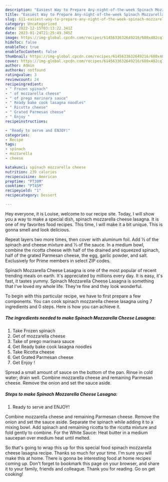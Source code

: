 ```yaml
---
description: "Easiest Way to Prepare Any-night-of-the-week Spinach Mozzarella Cheese Lasagna"
title: "Easiest Way to Prepare Any-night-of-the-week Spinach Mozzarella Cheese Lasagna"
slug: 611-easiest-way-to-prepare-any-night-of-the-week-spinach-mozzarella-cheese-lasagna
category: Uncategorized
date: 2022-12-15T03:13:22.341Z
date: 2023-01-24T21:25:49.345Z
image: https://img-global.cpcdn.com/recipes/6145633632649216/680x482cq70/spinach-mozzarella-cheese-lasagna-recipe-main-photo.jpg
hideToc: false
enableToc: true
enableTocContent: false
thumbnail: https://img-global.cpcdn.com/recipes/6145633632649216/680x482cq70/spinach-mozzarella-cheese-lasagna-recipe-main-photo.jpg
cover: https://img-global.cpcdn.com/recipes/6145633632649216/680x482cq70/spinach-mozzarella-cheese-lasagna-recipe-main-photo.jpg
author: Admin
authorAv: notfound
ratingvalue: 3
reviewcount: 24
recipeingredient:
- " Frozen spinach"
- " of mozzarella cheese"
- " of prego marinara sauce"
- " Ready bake cook lasagna noodles"
- " Ricotta cheese"
- " Grated Parmesan cheese"
- " Enjoy "
recipeinstructions:

- "Ready to serve and ENJOY!"
categories:
- Recipe
tags:
- spinach
- mozzarella
- cheese

katakunci: spinach mozzarella cheese 
nutrition: 239 calories
recipecuisine: American
preptime: "PT30M"
cooktime: "PT45M"
recipeyield: "1"
recipecategory: Dessert

---
```



Hey everyone, it is Louise, welcome to our recipe site. Today, I will show you a way to make a special dish, spinach mozzarella cheese lasagna. It is one of my favorites food recipes. This time, I will make it a bit unique. This is gonna smell and look delicious.

Repeat layers two more times, then cover with aluminum foil. Add ½ of the spinach and cheese mixture and ⅓ of the sauce. In a medium bowl, combine the ricotta cheese with half of the drained and squeezed spinach, half of the grated Parmesan cheese, the egg, garlic powder, and salt. Exclusively for Prime members in select ZIP codes.

Spinach Mozzarella Cheese Lasagna is one of the most popular of recent trending meals on earth. It's appreciated by millions every day. It is easy, it's fast, it tastes yummy. Spinach Mozzarella Cheese Lasagna is something that I've loved my whole life. They're fine and they look wonderful.


To begin with this particular recipe, we have to first prepare a few components. You can cook spinach mozzarella cheese lasagna using 7 ingredients and 0 steps. Here is how you can achieve it.

<!--inarticleads1-->

##### The ingredients needed to make Spinach Mozzarella Cheese Lasagna:

1. Take  Frozen spinach
1. Get  of mozzarella cheese
1. Take  of prego marinara sauce
1. Get  Ready bake cook lasagna noodles
1. Take  Ricotta cheese
1. Get  Grated Parmesan cheese
1. Get  Enjoy !


Spread a small amount of sauce on the bottom of the pan. Rinse in cold water; drain well. Combine mozzarella cheese and remaining Parmesan cheese. Remove the onion and set the sauce aside. 

<!--inarticleads2-->

##### Steps to make Spinach Mozzarella Cheese Lasagna:


1. Ready to serve and ENJOY!

Combine mozzarella cheese and remaining Parmesan cheese. Remove the onion and set the sauce aside. Separate the spinach while adding it to a mixing bowl. Add spinach and remaining ricotta to the ricotta mixture and fold gently to combine. For the White Sauce: Heat butter in a medium saucepan over medium heat until melted. 

So that's going to wrap this up for this special food spinach mozzarella cheese lasagna recipe. Thanks so much for your time. I'm sure you will make this at home. There is gonna be interesting food at home recipes coming up. Don't forget to bookmark this page on your browser, and share it to your family, friends and colleague. Thank you for reading. Go on get cooking!

